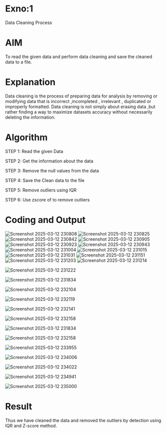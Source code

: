 # Exno:1
Data Cleaning Process

# AIM
To read the given data and perform data cleaning and save the cleaned data to a file.

# Explanation
Data cleaning is the process of preparing data for analysis by removing or modifying data that is incorrect ,incompleted , irrelevant , duplicated or improperly formatted. Data cleaning is not simply about erasing data ,but rather finding a way to maximize datasets accuracy without necessarily deleting the information.
# Algorithm
STEP 1: Read the given Data

STEP 2: Get the information about the data

STEP 3: Remove the null values from the data

STEP 4: Save the Clean data to the file

STEP 5: Remove outliers using IQR

STEP 6: Use zscore of to remove outliers
# Coding and Output
![Screenshot 2025-03-12 230808](https://github.com/user-attachments/assets/104547f5-6699-4f24-8254-a1ddd90dee6b)
![Screenshot 2025-03-12 230825](https://github.com/user-attachments/assets/d8850594-5ef8-4f19-bc64-15d599829a87)
![Screenshot 2025-03-12 230842](https://github.com/user-attachments/assets/a486d7a6-587d-4659-9a81-82a4aca6dd8f)
![Screenshot 2025-03-12 230905](https://github.com/user-attachments/assets/b325c4cf-1586-4d7b-959e-f0d51314f0db)
![Screenshot 2025-03-12 230923](https://github.com/user-attachments/assets/8cde8264-b01d-4739-ac68-1e66cf190535)
![Screenshot 2025-03-12 230943](https://github.com/user-attachments/assets/46b7b993-8d36-4b37-b28a-4a932cb36877)
![Screenshot 2025-03-12 231004](https://github.com/user-attachments/assets/26e5b027-803f-4e6f-949c-e1fe3601b7b7)
![Screenshot 2025-03-12 231015](https://github.com/user-attachments/assets/e7fff5f4-6372-47cc-a519-262ddaf1d0af)
![Screenshot 2025-03-12 231031](https://github.com/user-attachments/assets/f204e0b1-1bda-467f-b255-7276a40fe8f6)
![Screenshot 2025-03-12 231151](https://github.com/user-attachments/assets/96889aaa-2d33-4f3a-bf39-6e93c0e8aa27)
![Screenshot 2025-03-12 231203](https://github.com/user-attachments/assets/c3603d16-1298-411d-8931-b5be178cf4c3)
![Screenshot 2025-03-12 231214](https://github.com/user-attachments/assets/e51e4bb9-2b50-4abb-bd52-ddab48f4cd17)

![Screenshot 2025-03-12 231222](https://github.com/user-attachments/assets/2efd09c8-ab61-4443-8023-4b5c5d7f1854)

![Screenshot 2025-03-12 231834](https://github.com/user-attachments/assets/78ad4179-268a-40ee-b18b-5b4f10955854)

![Screenshot 2025-03-12 232104](https://github.com/user-attachments/assets/76b15a54-8e0b-4d54-b6b8-d2dbf138f2cc)

![Screenshot 2025-03-12 232119](https://github.com/user-attachments/assets/e2cc911d-12cf-4be2-9c4c-b51249fd5a18)

![Screenshot 2025-03-12 232141](https://github.com/user-attachments/assets/25c5adba-c9e9-412a-a627-8fef23a51d93)

![Screenshot 2025-03-12 232158](https://github.com/user-attachments/assets/c9c0645e-b198-4232-b865-76bbf63d29e6)

![Screenshot 2025-03-12 231834](https://github.com/user-attachments/assets/d1f90433-3c10-4120-9731-afe47b02cb98)

![Screenshot 2025-03-12 232158](https://github.com/user-attachments/assets/b37d75be-3f16-47b8-90a9-2bcd9536aa6b)

![Screenshot 2025-03-12 233955](https://github.com/user-attachments/assets/1c96228d-c4b0-4389-9515-c92727b99a3e)

![Screenshot 2025-03-12 234006](https://github.com/user-attachments/assets/0f93c3e4-c31b-4c6f-a42d-bd1894f271b6)

![Screenshot 2025-03-12 234022](https://github.com/user-attachments/assets/95b13549-a955-4cbf-966a-57e445a6c07f)

![Screenshot 2025-03-12 234941](https://github.com/user-attachments/assets/ae5392f6-d4f8-45cf-9b4f-f514c9a42208)

![Screenshot 2025-03-12 235000](https://github.com/user-attachments/assets/47bb9189-74b6-4982-817e-702ff9ff7b61)



# Result
Thus we have cleaned the data and removed the outliers by detection using IQR and Z-score method.
